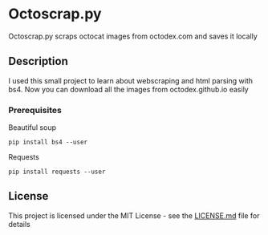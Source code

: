 # Octoscrap.py

Octoscrap.py scraps octocat images from octodex.com and saves it locally

## Description

I used this small project to learn about webscraping and html parsing with bs4. Now you can download all the images from octodex.github.io easily

### Prerequisites

Beautiful soup 

```pip
pip install bs4 --user
```
Requests 

```pip
pip install requests --user
```

## License

This project is licensed under the MIT License - see the [LICENSE.md](LICENSE.md) file for details


